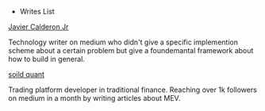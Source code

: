 - Writes List

[Javier Calderon Jr](https://xthemadgenius.medium.com/)

Technology writer on medium who didn't give a specific implemention scheme about a certain problem but give a foundemantal framework about how to build in general.

[soild quant](https://medium.com/@solidquant)

Trading platform developer in traditional finance. Reaching over 1k followers on medium in a month by writing articles about MEV.